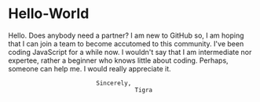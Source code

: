 # Hello-World

Hello. 
Does anybody need a partner? 
I am new to GitHub so, I am hoping that I can join a team to become accutomed to this community. I've been coding JavaScript for a while now. I wouldn't say that I am intermediate nor expertee, rather a beginner who knows little about coding. Perhaps, someone can help me. I would really appreciate it. 

                             Sincerely, 
                                        Tigra 
